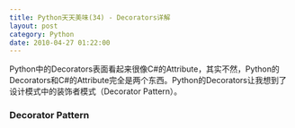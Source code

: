 ```yaml
---
title: Python天天美味(34) - Decorators详解
layout: post
category: Python
date: 2010-04-27 01:22:00
---
```


Python中的Decorators表面看起来很像C#的Attribute，其实不然，Python的Decorators和C#的Attribute完全是两个东西。Python的Decorators让我想到了设计模式中的装饰者模式（Decorator Pattern）。

### Decorator Pattern

  <div class="cnblogs_code"><div><!--

Code highlighting produced by Actipro CodeHighlighter (freeware)
http://www.CodeHighlighter.com/

--><span style="color: #000000;">Attach&nbsp;additional&nbsp;responsibilities&nbsp;to&nbsp;an&nbsp;object&nbsp;dynamically. 
Decorators&nbsp;provide&nbsp;a&nbsp;flexible&nbsp;alternative&nbsp;to&nbsp;subclassing&nbsp;for&nbsp;extending&nbsp;functionnality.</span></div></div>  

Python中的通过Decorators对函数、方法或类进行装饰，从而达到增加对象的职责，或控制对象调用的作用。而C#的Attribute仅仅是起到元数据标识作用，最终通过反射获取这些特定信息。

先来个简单的示例，先定义一个Coffee类，
<div class="cnblogs_code"><div><!--

Code highlighting produced by Actipro CodeHighlighter (freeware)
http://www.CodeHighlighter.com/

--><span style="color: #0000ff;">class</span><span style="color: #000000;">&nbsp;Coffee(object):
&nbsp;&nbsp;&nbsp;&nbsp;</span><span style="color: #0000ff;">def</span><span style="color: #000000;">&nbsp;get_cost(self):
&nbsp;&nbsp;&nbsp;&nbsp;&nbsp;&nbsp;&nbsp;&nbsp;</span><span style="color: #0000ff;">return</span><span style="color: #000000;">&nbsp;</span><span style="color: #000000;">1.0</span><span style="color: #000000;">

coffee&nbsp;</span><span style="color: #000000;">=</span><span style="color: #000000;">&nbsp;Coffee()
</span><span style="color: #0000ff;">print</span><span style="color: #000000;">&nbsp;coffee.get_cost()&nbsp;</span><span style="color: #008000;">#</span><span style="color: #008000;">&nbsp;1.0</span></div></div>

这时，我想通过装饰者模式计算Milk的价格，通常这样实现：
<div class="cnblogs_code" onclick="cnblogs_code_show('5edef3d0-bb20-42e6-9e25-83c5948aa064')">![](http://images.cnblogs.com/OutliningIndicators/ContractedBlock.gif)<div id="cnblogs_code_open_5edef3d0-bb20-42e6-9e25-83c5948aa064"><div><!--

Code highlighting produced by Actipro CodeHighlighter (freeware)
http://www.CodeHighlighter.com/

--><span style="color: #0000ff;">class</span><span style="color: #000000;">&nbsp;Milk(Coffee):
&nbsp;&nbsp;&nbsp;&nbsp;</span><span style="color: #0000ff;">def</span><span style="color: #000000;">&nbsp;</span><span style="color: #800080;">__init__</span><span style="color: #000000;">(self,&nbsp;coffee):
&nbsp;&nbsp;&nbsp;&nbsp;&nbsp;&nbsp;&nbsp;&nbsp;self.coffee&nbsp;</span><span style="color: #000000;">=</span><span style="color: #000000;">&nbsp;coffee
&nbsp;
&nbsp;&nbsp;&nbsp;&nbsp;</span><span style="color: #0000ff;">def</span><span style="color: #000000;">&nbsp;get_cost(self):
&nbsp;&nbsp;&nbsp;&nbsp;&nbsp;&nbsp;&nbsp;&nbsp;</span><span style="color: #0000ff;">return</span><span style="color: #000000;">&nbsp;self.coffee.get_cost()&nbsp;</span><span style="color: #000000;">+</span><span style="color: #000000;">&nbsp;</span><span style="color: #000000;">0.5</span><span style="color: #000000;">

coffee&nbsp;</span><span style="color: #000000;">=</span><span style="color: #000000;">&nbsp;Coffee()
coffee&nbsp;</span><span style="color: #000000;">=</span><span style="color: #000000;">&nbsp;Milk(coffee)
</span><span style="color: #0000ff;">print</span><span style="color: #000000;">&nbsp;coffee.get_cost()&nbsp;</span><span style="color: #008000;">#</span><span style="color: #008000;">&nbsp;1.5</span></div></div></div>

上面是经典的装饰者模式的实现，Python中通过Decorators可以实现成这样：
<div class="cnblogs_code"><div><!--

Code highlighting produced by Actipro CodeHighlighter (freeware)
http://www.CodeHighlighter.com/

--><span style="color: #0000ff;">def</span><span style="color: #000000;">&nbsp;milk_decorator(get_cost):
&nbsp;&nbsp;&nbsp;&nbsp;</span><span style="color: #0000ff;">def</span><span style="color: #000000;">&nbsp;get_milk_cost(self):
&nbsp;&nbsp;&nbsp;&nbsp;&nbsp;&nbsp;&nbsp;&nbsp;</span><span style="color: #0000ff;">return</span><span style="color: #000000;">&nbsp;get_cost(self)&nbsp;</span><span style="color: #000000;">+</span><span style="color: #000000;">&nbsp;</span><span style="color: #000000;">0.5</span><span style="color: #000000;">
&nbsp;&nbsp;&nbsp;&nbsp;</span><span style="color: #0000ff;">return</span><span style="color: #000000;">&nbsp;get_milk_cost

</span><span style="color: #0000ff;">class</span><span style="color: #000000;">&nbsp;Coffee(object):
&nbsp;&nbsp;&nbsp;&nbsp;@milk_decorator
&nbsp;&nbsp;&nbsp;&nbsp;</span><span style="color: #0000ff;">def</span><span style="color: #000000;">&nbsp;get_cost(self):
&nbsp;&nbsp;&nbsp;&nbsp;&nbsp;&nbsp;&nbsp;&nbsp;</span><span style="color: #0000ff;">return</span><span style="color: #000000;">&nbsp;</span><span style="color: #000000;">1.0</span><span style="color: #000000;">

coffee&nbsp;</span><span style="color: #000000;">=</span><span style="color: #000000;">&nbsp;Coffee()
</span><span style="color: #0000ff;">print</span><span style="color: #000000;">&nbsp;coffee.get_cost()&nbsp;</span><span style="color: #008000;">#</span><span style="color: #008000;">1.5</span></div></div>

假设一下，如果有更多的，比如：Whip, Sprinkles, Tee, 必须为每个装饰者都实现一个函数，将会出现函数爆炸，我们可以只实现一个通用的Decorator函数，通过在get_cost函数添加多个@Decorator，这很符合Decorator Pattern的思想。
<div class="cnblogs_code"><div><!--

Code highlighting produced by Actipro CodeHighlighter (freeware)
http://www.CodeHighlighter.com/

--><span style="color: #0000ff;">def</span><span style="color: #000000;">&nbsp;get_cost_decorator(additional_cost):
&nbsp;&nbsp;&nbsp;&nbsp;</span><span style="color: #0000ff;">def</span><span style="color: #000000;">&nbsp;wrapper1(func):
&nbsp;&nbsp;&nbsp;&nbsp;&nbsp;&nbsp;&nbsp;&nbsp;</span><span style="color: #0000ff;">def</span><span style="color: #000000;">&nbsp;wrapper2(instance):
&nbsp;&nbsp;&nbsp;&nbsp;&nbsp;&nbsp;&nbsp;&nbsp;&nbsp;&nbsp;&nbsp;&nbsp;</span><span style="color: #0000ff;">return</span><span style="color: #000000;">&nbsp;func(instance)&nbsp;</span><span style="color: #000000;">+</span><span style="color: #000000;">&nbsp;additional_cost
&nbsp;&nbsp;&nbsp;&nbsp;&nbsp;&nbsp;&nbsp;&nbsp;</span><span style="color: #0000ff;">return</span><span style="color: #000000;">&nbsp;wrapper2
&nbsp;&nbsp;&nbsp;&nbsp;</span><span style="color: #0000ff;">return</span><span style="color: #000000;">&nbsp;wrapper1

</span><span style="color: #0000ff;">class</span><span style="color: #000000;">&nbsp;Coffee(object):
&nbsp;&nbsp;&nbsp;&nbsp;@get_cost_decorator(</span><span style="color: #000000;">0.5</span><span style="color: #000000;">)
&nbsp;&nbsp;&nbsp;&nbsp;@get_cost_decorator(</span><span style="color: #000000;">0.7</span><span style="color: #000000;">)
&nbsp;&nbsp;&nbsp;&nbsp;@get_cost_decorator(</span><span style="color: #000000;">0.2</span><span style="color: #000000;">)
&nbsp;&nbsp;&nbsp;&nbsp;</span><span style="color: #0000ff;">def</span><span style="color: #000000;">&nbsp;get_cost(self):
&nbsp;&nbsp;&nbsp;&nbsp;&nbsp;&nbsp;&nbsp;&nbsp;</span><span style="color: #0000ff;">return</span><span style="color: #000000;">&nbsp;</span><span style="color: #000000;">1.0</span><span style="color: #000000;">

coffee&nbsp;</span><span style="color: #000000;">=</span><span style="color: #000000;">&nbsp;Coffee()
</span><span style="color: #0000ff;">print</span><span style="color: #000000;">&nbsp;coffee.get_cost()&nbsp;</span><span style="color: #008000;">#</span><span style="color: #008000;">2.4</span></div></div>

上面的get_cost_decorator类看上去比较复杂，不要紧，一会再回头看这个函数。

### Decorators基础

闲话不多说，先看下面的简单例子：

<div class="cnblogs_code"><div><!--

Code highlighting produced by Actipro CodeHighlighter (freeware)
http://www.CodeHighlighter.com/

--><span style="color: #0000ff;">def</span><span style="color: #000000;">&nbsp;myDecorator(func):
&nbsp;&nbsp;&nbsp;&nbsp;</span><span style="color: #0000ff;">def</span><span style="color: #000000;">&nbsp;newFunction():
&nbsp;&nbsp;&nbsp;&nbsp;&nbsp;&nbsp;&nbsp;&nbsp;</span><span style="color: #0000ff;">print</span><span style="color: #000000;">&nbsp;</span><span style="color: #800000;">"</span><span style="color: #800000;">inside&nbsp;newFunction</span><span style="color: #800000;">"</span><span style="color: #000000;">
&nbsp;&nbsp;&nbsp;&nbsp;&nbsp;&nbsp;&nbsp;&nbsp;func()
&nbsp;&nbsp;&nbsp;&nbsp;</span><span style="color: #0000ff;">return</span><span style="color: #000000;">&nbsp;newFunction

@myDecorator
</span><span style="color: #0000ff;">def</span><span style="color: #000000;">&nbsp;aFunction():
&nbsp;&nbsp;&nbsp;&nbsp;</span><span style="color: #0000ff;">print</span><span style="color: #000000;">&nbsp;</span><span style="color: #800000;">"</span><span style="color: #800000;">inside&nbsp;aFunction()</span><span style="color: #800000;">"</span><span style="color: #000000;">

aFunction()</span></div></div>

最终输出：

<div class="cnblogs_code"><div><!--

Code highlighting produced by Actipro CodeHighlighter (freeware)
http://www.CodeHighlighter.com/

--><span style="color: #000000;">inside&nbsp;newFunction
inside&nbsp;aFunction()</span></div></div>

我们看到，myDecorator函数的参数其实是aFunction的函数地址，并且返回一个函数地址，返回的函数才是最终真正调用的地址。最终的调用，等价于：
<div class="cnblogs_code"><div><!--

Code highlighting produced by Actipro CodeHighlighter (freeware)
http://www.CodeHighlighter.com/

--><span style="color: #000000;">aFunction&nbsp;</span><span style="color: #000000;">=</span><span style="color: #000000;">&nbsp;myDecorator(aFunction)
aFunction()</span></div></div>

其中，myDecorator也可以使用class来实现，比如：
<div class="cnblogs_code"><div><!--

Code highlighting produced by Actipro CodeHighlighter (freeware)
http://www.CodeHighlighter.com/

--><span style="color: #0000ff;">class</span><span style="color: #000000;">&nbsp;myDecorator(object):
&nbsp;&nbsp;&nbsp;&nbsp;</span><span style="color: #0000ff;">def</span><span style="color: #000000;">&nbsp;</span><span style="color: #800080;">__init__</span><span style="color: #000000;">(self,&nbsp;func):
&nbsp;&nbsp;&nbsp;&nbsp;&nbsp;&nbsp;&nbsp;&nbsp;self.func&nbsp;</span><span style="color: #000000;">=</span><span style="color: #000000;">&nbsp;func
&nbsp;&nbsp;&nbsp;&nbsp;</span><span style="color: #0000ff;">def</span><span style="color: #000000;">&nbsp;</span><span style="color: #800080;">__call__</span><span style="color: #000000;">(self):
&nbsp;&nbsp;&nbsp;&nbsp;&nbsp;&nbsp;&nbsp;&nbsp;</span><span style="color: #0000ff;">print</span><span style="color: #000000;">&nbsp;</span><span style="color: #800000;">"</span><span style="color: #800000;">inside&nbsp;myDecorator</span><span style="color: #800000;">"</span><span style="color: #000000;">
&nbsp;&nbsp;&nbsp;&nbsp;&nbsp;&nbsp;&nbsp;&nbsp;self.func()
@myDecorator
</span><span style="color: #0000ff;">def</span><span style="color: #000000;">&nbsp;aFunction():
&nbsp;&nbsp;&nbsp;&nbsp;</span><span style="color: #0000ff;">print</span><span style="color: #000000;">&nbsp;</span><span style="color: #800000;">"</span><span style="color: #800000;">inside&nbsp;aFunction()</span><span style="color: #800000;">"</span></div></div> 

最终，

<div class="cnblogs_code"><div><!--

Code highlighting produced by Actipro CodeHighlighter (freeware)
http://www.CodeHighlighter.com/

--><span style="color: #000000;">aFunction()</span></div></div>

相对于
<div class="cnblogs_code"><div><!--

Code highlighting produced by Actipro CodeHighlighter (freeware)
http://www.CodeHighlighter.com/

--><span style="color: #000000;">aFunction&nbsp;</span><span style="color: #000000;">=</span><span style="color: #000000;">&nbsp;myDecorator(aFunction)
aFunction()&nbsp;</span><span style="color: #008000;">#</span><span style="color: #008000;">&nbsp;__call__</span></div></div>

### Decorators调用规律

上面的例子，我们可以很容易的得到这样一个规律：

<div class="cnblogs_code"><div><!--

Code highlighting produced by Actipro CodeHighlighter (freeware)
http://www.CodeHighlighter.com/

--><span style="color: #000000;">@A
</span><span style="color: #0000ff;">def</span><span style="color: #000000;">&nbsp;f&nbsp;():
&nbsp;&nbsp;&nbsp;&nbsp;&#8230;</span></div></div>

最终等价于：

<div class="cnblogs_code"><div><!--

Code highlighting produced by Actipro CodeHighlighter (freeware)
http://www.CodeHighlighter.com/

--><span style="color: #000000;">f&nbsp;</span><span style="color: #000000;">=</span><span style="color: #000000;">&nbsp;A(f)</span></div></div>

如果更复杂一些：

<div class="cnblogs_code"><div><!--

Code highlighting produced by Actipro CodeHighlighter (freeware)
http://www.CodeHighlighter.com/

--><span style="color: #000000;">@A
@B
@C
</span><span style="color: #0000ff;">def</span><span style="color: #000000;">&nbsp;f&nbsp;():
&nbsp;&nbsp;&nbsp;&nbsp;&#8230;</span></div></div>

则相对于：

<div class="cnblogs_code"><div><!--

Code highlighting produced by Actipro CodeHighlighter (freeware)
http://www.CodeHighlighter.com/

--><span style="color: #000000;">f&nbsp;</span><span style="color: #000000;">=</span><span style="color: #000000;">&nbsp;A(B(C(f)))</span></div></div>

再看看有参数的例子，

<div class="cnblogs_code"><div><!--

Code highlighting produced by Actipro CodeHighlighter (freeware)
http://www.CodeHighlighter.com/

--><span style="color: #000000;">@A(args)
</span><span style="color: #0000ff;">def</span><span style="color: #000000;">&nbsp;f&nbsp;():
&nbsp;&nbsp;&nbsp;&nbsp;&#8230;</span></div></div>

这时，f相当于：

<div class="cnblogs_code"><div><!--

Code highlighting produced by Actipro CodeHighlighter (freeware)
http://www.CodeHighlighter.com/

--><span style="color: #000000;">_deco&nbsp;</span><span style="color: #000000;">=</span><span style="color: #000000;">&nbsp;A(args)
f&nbsp;</span><span style="color: #000000;">=</span><span style="color: #000000;">&nbsp;_deco(f)</span></div></div>

因此，A的实现也会相对复杂一些：

<div class="cnblogs_code"><div><!--

Code highlighting produced by Actipro CodeHighlighter (freeware)
http://www.CodeHighlighter.com/

--><span style="color: #0000ff;">def</span><span style="color: #000000;">&nbsp;A(args):
&nbsp;&nbsp;&nbsp;&nbsp;</span><span style="color: #0000ff;">def</span><span style="color: #000000;">&nbsp;wrapper1(f):
&nbsp;&nbsp;&nbsp;&nbsp;&nbsp;&nbsp;&nbsp;&nbsp;</span><span style="color: #0000ff;">def</span><span style="color: #000000;">&nbsp;wrapper2():
&nbsp;&nbsp;&nbsp;&nbsp;&nbsp;&nbsp;&nbsp;&nbsp;&nbsp;&nbsp;&nbsp;&nbsp;&nbsp;</span><span style="color: #0000ff;">print</span><span style="color: #000000;">&nbsp;&#8220;before&nbsp;call&nbsp;f()&#8221;
&nbsp;&nbsp;&nbsp;&nbsp;&nbsp;&nbsp;&nbsp;&nbsp;&nbsp;&nbsp;&nbsp;&nbsp;&nbsp;f()
&nbsp;&nbsp;&nbsp;&nbsp;&nbsp;&nbsp;&nbsp;&nbsp;</span><span style="color: #0000ff;">return</span><span style="color: #000000;">&nbsp;wrapper2
&nbsp;&nbsp;&nbsp;&nbsp;</span><span style="color: #0000ff;">return</span><span style="color: #000000;">&nbsp;wrapper1</span></div></div>

有点绕吧，嗯，还算简单，我们回头看最开头那个例子，

<div class="cnblogs_code"><div><!--

Code highlighting produced by Actipro CodeHighlighter (freeware)
http://www.CodeHighlighter.com/

--><span style="color: #000000;">@get_cost_decorator(</span><span style="color: #000000;">0.5</span><span style="color: #000000;">)
@get_cost_decorator(</span><span style="color: #000000;">0.7</span><span style="color: #000000;">)
@get_cost_decorator(</span><span style="color: #000000;">0.2</span><span style="color: #000000;">)
</span><span style="color: #0000ff;">def</span><span style="color: #000000;">&nbsp;get_cost(self):&nbsp;
&nbsp;&nbsp;&nbsp;&nbsp;</span><span style="color: #0000ff;">return</span><span style="color: #000000;">&nbsp;</span><span style="color: #000000;">1.0</span></div></div>

相当于：

<div class="cnblogs_code"><div><!--

Code highlighting produced by Actipro CodeHighlighter (freeware)
http://www.CodeHighlighter.com/

--><span style="color: #000000;">get_cost&nbsp;</span><span style="color: #000000;">=</span><span style="color: #000000;">&nbsp;&nbsp;get_cost_decorator(</span><span style="color: #000000;">0.5</span><span style="color: #000000;">)(get_cost_decorator(</span><span style="color: #000000;">0.7</span><span style="color: #000000;">)(get_cost_decorator(</span><span style="color: #000000;">0.2</span><span style="color: #000000;">)(get_cost)))&nbsp;&nbsp;</span><span style="color: #008000;">#</span><span style="color: #008000;">&nbsp;绕晕了~~</span></div></div>

### Decorators典型应用 &#8211; singleton class

<div class="cnblogs_code"><div><!--

Code highlighting produced by Actipro CodeHighlighter (freeware)
http://www.CodeHighlighter.com/

--><span style="color: #0000ff;">def</span><span style="color: #000000;">&nbsp;singleton(cls):
&nbsp;&nbsp;&nbsp;&nbsp;instances&nbsp;</span><span style="color: #000000;">=</span><span style="color: #000000;">&nbsp;{}
&nbsp;&nbsp;&nbsp;&nbsp;</span><span style="color: #0000ff;">def</span><span style="color: #000000;">&nbsp;getinstance():
&nbsp;&nbsp;&nbsp;&nbsp;&nbsp;&nbsp;&nbsp;&nbsp;</span><span style="color: #0000ff;">if</span><span style="color: #000000;">&nbsp;cls&nbsp;</span><span style="color: #0000ff;">not</span><span style="color: #000000;">&nbsp;</span><span style="color: #0000ff;">in</span><span style="color: #000000;">&nbsp;instances:
&nbsp;&nbsp;&nbsp;&nbsp;&nbsp;&nbsp;&nbsp;&nbsp;&nbsp;&nbsp;&nbsp;&nbsp;instances[cls]&nbsp;</span><span style="color: #000000;">=</span><span style="color: #000000;">&nbsp;cls()
&nbsp;&nbsp;&nbsp;&nbsp;&nbsp;&nbsp;&nbsp;&nbsp;</span><span style="color: #0000ff;">return</span><span style="color: #000000;">&nbsp;instances[cls]
&nbsp;&nbsp;&nbsp;&nbsp;</span><span style="color: #0000ff;">return</span><span style="color: #000000;">&nbsp;getinstance

@singleton
</span><span style="color: #0000ff;">class</span><span style="color: #000000;">&nbsp;MyClass:
&nbsp;&nbsp;&nbsp;&nbsp;...</span></div></div>

参考文章：
  
[Decorators for Functions and Methods](http://www.python.org/dev/peps/pep-0318/)
  
[Introduction to Python Decorators](http://www.artima.com/weblogs/viewpost.jsp?thread=240808)&nbsp;
  
[Decorator pattern](http://en.wikipedia.org/wiki/Decorator_pattern)&nbsp;
  
[[Python学习]decorator的使用&nbsp; - limodou](http://blog.donews.com/limodou/archive/2004/12/19/207521.aspx)

&nbsp;
  
[](http://www.cnblogs.com/coderzh/tag/PythonCookBook/)

#### [Python    天天美味系列（总）](http://www.cnblogs.com/coderzh/archive/2008/07/08/pythoncookbook.html)  
[Python      天天美味(30) - python数据结构与算法之快速排序](http://www.cnblogs.com/coderzh/archive/2008/09/20/1294947.html)&nbsp;       
  
[Python      天天美味(31) - python数据结构与算法之插入排序](http://www.cnblogs.com/coderzh/archive/2008/09/21/1295434.html)&nbsp;
  
[Python      天天美味(32) - python数据结构与算法之堆排序](http://www.cnblogs.com/coderzh/archive/2008/09/22/1296195.html)&nbsp;
  
[Python      天天美味(33) - 五分钟理解元类（Metaclasses）[转]](http://www.cnblogs.com/coderzh/archive/2008/12/07/1349735.html)
    [Python      天天美味(34) - Decorators详解](http://www.cnblogs.com/coderzh/archive/2010/04/27/python-cookbook33-Decorators.html) 

&nbsp;
<pre></pre>
